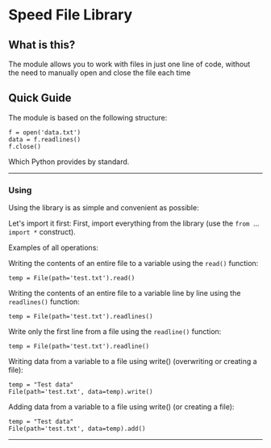 # Speed File Library #

## What is this? ##
The module allows you to work with files in just one line of code, without the need to manually open and close the file each time

## Quick Guide ##
The module is based on the following structure:

    
    f = open('data.txt')
    data = f.readlines()
    f.close()
    
Which Python provides by standard.


----------


### Using ###


Using the library is as simple and convenient as possible:

Let's import it first:
First, import everything from the library (use the `from `...` import *` construct).

Examples of all operations:

Writing the contents of an entire file to a variable using the `read()` function:

    temp = File(path='test.txt').read()


Writing the contents of an entire file to a variable line by line using the `readlines()` function:

    temp = File(path='test.txt').readlines()


Write only the first line from a file using the `readline()` function:

    temp = File(path='test.txt').readline()


Writing data from a variable to a file using write() (overwriting or creating a file):

    temp = "Test data"
    File(path='test.txt', data=temp).write()
    

Adding data from a variable to a file using write() (or creating a file):

    temp = "Test data"
    File(path='test.txt', data=temp).add()


----------